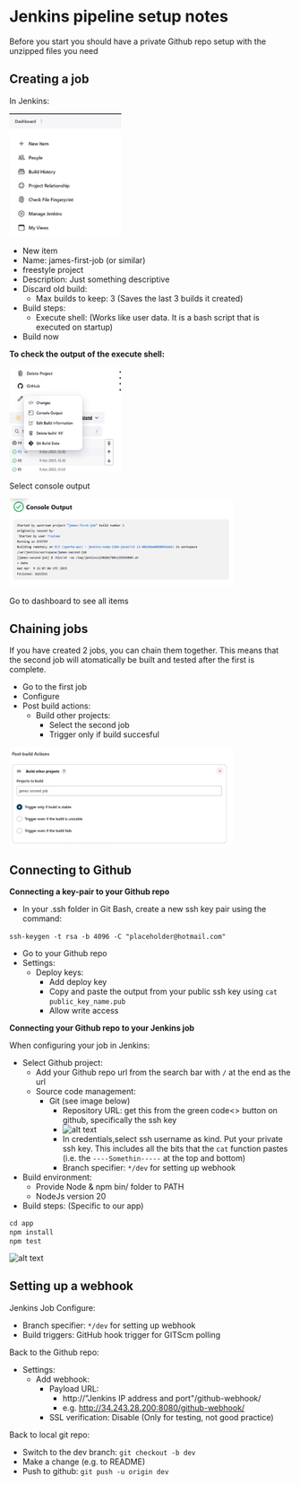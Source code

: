 # Jenkins pipeline setup notes

Before you start you should have a private Github repo setup with the unzipped files you need

## Creating a job

In Jenkins:

<img src="./Images/jenkins_dash.png" alt="alt text" width="200"/>

- New item
- Name: james-first-job (or similar)
- freestyle project
- Description: Just something descriptive
- Discard old build:
  - Max builds to keep: 3 (Saves the last 3 builds it created)
- Build steps:
  - Execute shell: (Works like user data. It is a bash script that is executed on startup)
- Build now

**To check the output of the execute shell:**

<img src="./Images/output_dropdown.png" alt="alt text" width="200"/>

Select console output

<img src="./Images/console_output.png" alt="alt text" width="400"/>

Go to dashboard to see all items

## Chaining jobs

If you have created 2 jobs, you can chain them together. This means that the second job will atomatically be built and tested after the first is complete.

- Go to the first job
- Configure
- Post build actions:
  - Build other projects:
    - Select the second job
    - Trigger only if build succesful

<img src="./Images/post_build.png" alt="alt text" width="400"/>

## Connecting to Github

**Connecting a key-pair to your Github repo**

- In your .ssh folder in Git Bash, create a new ssh key pair using the command:

```ssh-keygen -t rsa -b 4096 -C "placeholder@hotmail.com"```

- Go to your Github repo
- Settings:
  - Deploy keys: 
    - Add deploy key
    - Copy and paste the output from your public ssh key using ```cat public_key_name.pub```
    - Allow write access

**Connecting your Github repo to your Jenkins job**

When configuring your job in Jenkins:
- Select Github project:
  - Add your Github repo url from the search bar with ```/``` at the end as the url
  - Source code management:
    - Git (see image below)
      - Repository URL: get this from the green code<> button on github, specifically the ssh key
      - ![alt text](./Images/github_code_url.png)
      - In credentials,select ssh username as kind. Put your private ssh key. This includes all the bits that the ```cat``` function pastes (i.e. the ```----Somethin-----``` at the top and bottom)
      - Branch specifier: ```*/dev``` for setting up webhook
- Build environment: 
  - Provide Node & npm bin/ folder to PATH
  - NodeJs version 20
- Build steps: (Specific to our app)
```
cd app
npm install
npm test
```

<img src="./Images/git_repo_credentials.png" alt="alt text" width="300"/>


## Setting up a webhook

Jenkins Job Configure:
- Branch specifier: ```*/dev``` for setting up webhook
- Build triggers: GitHub hook trigger for GITScm polling

Back to the Github repo:
- Settings:
  - Add webhook:
    - Payload URL:
      - http://"Jenkins IP address and port"/github-webhook/
      - e.g. http://34.243.28.200:8080/github-webhook/
    - SSL verification: Disable (Only for testing, not good practice)

Back to local git repo:
- Switch to the dev branch: ```git checkout -b dev```
- Make a change (e.g. to README)
- Push to github: ```git push -u origin dev```